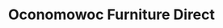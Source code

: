 ---
title: "Oconomowoc Furniture Direct"
url: /oconomowoc/oconomowoc-furniture-direct/
shop: furniture
---
